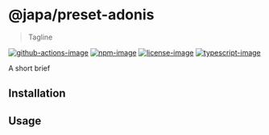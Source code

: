 # @japa/preset-adonis
> Tagline

[![github-actions-image]][github-actions-url] [![npm-image]][npm-url] [![license-image]][license-url] [![typescript-image]][typescript-url]

A short brief

## Installation

## Usage

[github-actions-image]: https://github.com/null/actions/workflows/test.yml
[github-actions-url]: https://img.shields.io/github/workflow/status/null/test?style=for-the-badge "github-actions"

[npm-image]: https://img.shields.io/npm/v/@japa/preset-adonis.svg?style=for-the-badge&logo=npm
[npm-url]: https://npmjs.org/package/@japa/preset-adonis "npm"

[license-image]: https://img.shields.io/npm/l/@japa/preset-adonis?color=blueviolet&style=for-the-badge
[license-url]: LICENSE.md "license"

[typescript-image]: https://img.shields.io/badge/Typescript-294E80.svg?style=for-the-badge&logo=typescript
[typescript-url]:  "typescript"
